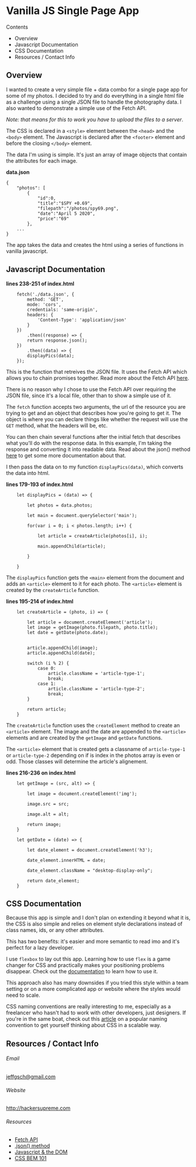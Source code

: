 # Vanilla JS Single Page App

Contents 
- Overview
- Javascript Documentation
- CSS Documentation
- Resources / Contact Info

## Overview

I wanted to create a very simple file + data combo for a single page app for some of my photos. I decided to try and do everything in a single html file as a challenge using a single JSON file to handle the photography data. I also wanted to demonstrate a simple use of the Fetch API. 

_Note: that means for this to work you have to upload the files to a server_.

The CSS is declared in a `<style>` element between the `<head>` and the `<body>` element. The Javascript is declared after the `<footer>` element and before the closing `</body>` element.

The data I'm using is simple. It's just an array of image objects that contain the attributes for each image.

**data.json**
```
{
	"photos": [
		{
			"id":0,
			"title":"$SPY +0.69",
			"filepath":"/photos/spy69.png",
			"date":"April 5 2020",
			"price":"69"
		},
    ...
}
```

The app takes the data and creates the html using a series of functions in vanilla javascript.

## Javascript Documentation

**lines 238-251 of index.html**
```
	fetch('./data.json', {
		method: 'GET',
		mode: 'cors',
		credentials: 'same-origin',
		headers: {
			'Content-Type': 'application/json'
		}
	})
  		.then((response) => {
    	return response.json();
  	})
  		.then((data) => {
    	displayPics(data);
  	});
```

This is the function that retreives the JSON file. It uses the Fetch API which allows you to chain promises together. Read more about the Fetch API [here](https://developer.mozilla.org/en-US/docs/Web/API/Fetch_API).

There is no reason why I chose to use the Fetch API over requiring the JSON file, since it's a local file, other than to show a simple use of it.

The `fetch` function accepts two arguments, the url of the resource you are trying to get and an object that describes how you're going to get it. The object is where you can declare things like whether the request will use the `GET` method, what the headers will be, etc.

You can then chain several functions after the initial fetch that describes what you'll do with the response data. In this example, I'm taking the response and converting it into readable data. Read about the json() method [here](https://developer.mozilla.org/en-US/docs/Web/API/Body/json) to get some more documentation about that.

I then pass the data on to my function `displayPics(data)`, which converts the data into html.

**lines 179-193 of index.html**
```
	let displayPics = (data) => {

		let photos = data.photos;

		let main = document.querySelector('main');

		for(var i = 0; i < photos.length; i++) {

			let article = createArticle(photos[i], i);

			main.appendChild(article);

		}

	}

```

The `displayPics` function gets the `<main>` element from the document and adds an `<article>` element to it for each photo. The `<article>` element is created by the `createArticle` function.

**lines 195-214 of index.html**
```
	let createArticle = (photo, i) => {

		let article = document.createElement('article');
		let image = getImage(photo.filepath, photo.title);
		let date = getDate(photo.date);


		article.appendChild(image);
		article.appendChild(date);

		switch (i % 2) {
			case 0: 
				article.className = 'article-type-1';
				break;
			case 1:
				article.className = 'article-type-2';
				break;
		}

		return article;
	}
```

The `createArticle` function uses the `createElement` method to create an `<article>` element. The image and the date are appended to the `<article>` elements and are created by the `getImage` and `getDate` functions. 

The `<article>` element that is created gets a classname of `article-type-1` or `article-type-2` depending on if is index in the photos array is even or odd. Those classes will determine the article's alignement.

**lines 216-236 on index.html**
```
	let getImage = (src, alt) => {

		let image = document.createElement('img');

		image.src = src;

		image.alt = alt;

		return image;
	}

	let getDate = (date) => {

		let date_element = document.createElement('h3');

		date_element.innerHTML = date;

		date_element.className = "desktop-display-only";

		return date_element;
	}
```

## CSS Documentation

Because this app is simple and I don't plan on extending it beyond what it is, the CSS is also simple and relies on element style declarations instead of class names, ids, or any other attributes. 

This has two benefits: it's easier and more semantic to read imo and it's perfect for a lazy developer.

I use `flexbox` to lay out this app. Learning how to use `flex` is a game changer for CSS and practically makes your positioning problems disappear. Check out the [documentation](https://www.w3schools.com/css/css3_flexbox.asp) to learn how to use it.

This approach also has many downsides if you tried this style within a team setting or on a more complicated app or website where the styles would need to scale.

CSS naming conventions are really interesting to me, especially as a freelancer who hasn't had to work with other developers, just designers. If you're in the same boat, check out this [article](https://css-tricks.com/bem-101/) on a popular naming convention to get yourself thinking about CSS in a scalable way. 

## Resources / Contact Info

###### Email

jeffgsch@gmail.com

###### Website

http://hackersupreme.com

###### Resources

- [Fetch API](https://developer.mozilla.org/en-US/docs/Web/API/Fetch_API)
- [.json() method](https://developer.mozilla.org/en-US/docs/Web/API/Body/json)
- [Javascript & the DOM](https://www.w3schools.com/js/js_htmldom.asp)
- [CSS BEM 101](https://css-tricks.com/bem-101/)

